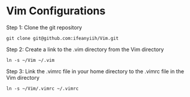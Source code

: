 Vim Configurations
======

Step 1: Clone the git repository
```
git clone git@github.com:ifeanyiih/Vim.git
```
Step 2: Create a link to the .vim directory from the Vim directory
```
ln -s ~/Vim ~/.vim
```
Step 3: Link the .vimrc file in your home directory to the .vimrc file in the Vim directory
```
ln -s ~/Vim/.vimrc ~/.vimrc
```
